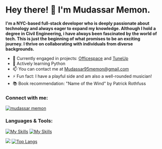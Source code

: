 <h1>Hey there! 👋 I'm Mudassar Memon.</h1>

**I'm a NYC-based full-stack developer who is deeply passionate about technology and always eager to expand my knowledge. Although I hold a degree in Civil Engineering, i have always been fascinated by the world of tech. This is just the beginning of what promises to be an exciting journey. I thrive on collaborating with individuals from diverse backgrounds.**

- 🔭 Currently engaged in projects: [Officespace](https://officebook-3392aeaf91bd.herokuapp.com/) and [TuneUp](https://tuneup-twco.onrender.com/)
- 🌱 Actively learning Python
- 📫 You can contact me at Mudassar95memon@gmail.com
- ⚡ Fun fact: I have a playful side and am also a well-rounded musician!
- 📚 Book recommendation: "Name of the Wind" by Patrick Rothfuss

<h3 align="left">Connect with me:</h3>

<a href="https://linkedin.com/in/mudassarmemon" target="blank"><img align="center" src="https://skillicons.dev/icons?i=linkedin" alt="mudassar memon"/></a>

<h3 align="left">Languages & Tools:</h3>

[![My Skills](https://skillicons.dev/icons?i=react,js,express,nodejs,redux,ruby,rails,postgres)](https://skillicons.dev)
[![My Skills](https://skillicons.dev/icons?i=mongodb,sqlite,css,html,aws,webpack,postman)](https://skillicons.dev)

![](http://github-profile-summary-cards.vercel.app/api/cards/profile-details?username=mudassarmemon&theme=city_lights)
[![Top Langs](https://github-readme-stats.vercel.app/api/top-langs/?username=mudassarmemon&layout=donut&theme=github_dark_dimmed&show_icons=true)](https://github.com/mudassarmemon/github-readme-stats)
